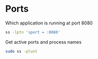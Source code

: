 # Ports

Which application is running at port 8080
```sh
ss -lptn 'sport = :8080'
```


Get active ports and process names
```sh
sudo ss -plunt
```
